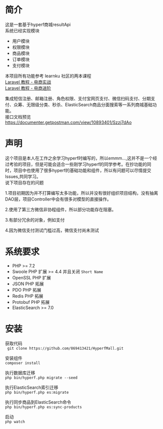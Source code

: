 # 简介
这是一套基于hyperf商城resultApi  
系统已经实现模块  

 - 用户模块
 - 权限模块
 - 商品模块
 - 订单模块
 - 支付模块
 
 本项目所有功能参考 learnku 社区的两本课程  
 [Laravel 教程 - 电商实战](https://learnku.com/courses/laravel-shop/7.x)  
 [Laravel 教程 - 电商进阶](https://learnku.com/courses/ecommerce-advance/6.x)  
 
 集成短信注册、邮箱注册、角色权限、支付宝网页支付、微信扫码支付、分期支付、众筹、无限级分类、秒杀、ElasticSearch商品分面搜索等一系列商城基础功能。  
 接口文档预览  
 https://documenter.getpostman.com/view/10893401/Szzj7dAo
 
# 声明  

这个项目是本人在工作之余学习hyperf时编写的，所以emmm...,这并不是一个经过考验的项目，但是可能会适合一些刚学习hyperf的同学参考。在抄功能的同时，项目中也使用了很多hyperf的基础功能和组件，所以有问题可以尽情提交lssues,共同学习。     
说下项目存在的问题  

1.项目初期因为并不打算编写太多功能，所以并没有很好组织项目结构，没有抽离DAO层，项目Controller中会有很多对模型的直接操作。  

2.使用了第三方微信非协程组件，所以部分功能存在阻塞。  

3.有部分冗余的对象，例如支付   

4.因为微信支付测试门槛过高，微信支付尚未测试

# 系统要求

 - PHP >= 7.2
 - Swoole PHP 扩展 >= 4.4 并且关闭 `Short Name`
 - OpenSSL PHP 扩展
 - JSON PHP 拓展
 - PDO PHP 拓展 
 - Redis PHP 拓展 
 - Protobuf PHP 拓展
 - ElasticSearch >= 7.0

# 安装

获取代码  
` git clone https://github.com/869413421/HyperfMall.git`

安装组件  
`composer install`

执行数据库迁移  
`php bin/hyperf.php migrate --seed`

执行ElasticSearch索引迁移  
`php bin/hyperf.php es:migrate`

执行同步商品到ElasticSearch命令  
`php bin/hyperf.php es:sync-products`

启动  
`php watch`

